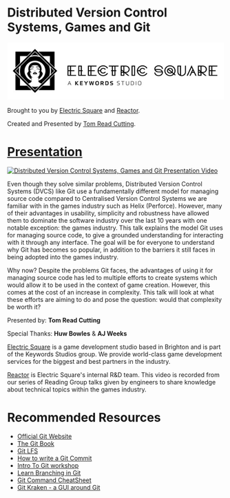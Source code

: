# Distributed Version Control Systems, Games and Git

[![The logo of Electric Square Ltd.](presentation/img/ES-logo-and-wordmark.jpg)](https://www.electricsquare.com/)

Brought to you by [Electric Square](https://www.electricsquare.com/) and [Reactor](https://www.electricsquare.com/reactor/).

Created and Presented by [Tom Read Cutting](https://moosichu.com).

# [Presentation](https://electricsquare.github.io/dvcs-and-games)

<a href="https://www.youtube.com/watch?feature=player_embedded&v=p3DL-R0Zw1c" target="_blank"><img src="https://img.youtube.com/vi/p3DL-R0Zw1c/0.jpg" alt="Distributed Version Control Systems, Games and Git Presentation Video" width="240" height="180" /></a>

Even though they solve similar problems, Distributed Version Control Systems (DVCS) like Git use a fundamentally different model for managing source code compared to Centralised Version Control Systems we are familiar with in the games industry such as Helix (Perforce). However, many of their advantages in usability, simplicity and robustness have allowed them to dominate the software industry over the last 10 years with one notable exception: the games industry. This talk explains the model Git uses for managing source code, to give a grounded understanding for interacting with it through any interface. The goal will be for everyone to understand why Git has becomes so popular, in addition to the barriers it still faces in being adopted into the games industry.


Why now? Despite the problems Git faces, the advantages of using it for managing source code has led to multiple efforts to create systems which would allow it to be used in the context of game creation. However, this comes at the cost of an increase in complexity. This talk will look at what these efforts are aiming to do and pose the question: would that complexity be worth it?


Presented by: **Tom Read Cutting**

Special Thanks: **Huw Bowles** & **AJ Weeks**

[Electric Square](https://www.electricsquare.com/) is a game development studio based in Brighton and is part of the Keywords Studios group. We provide world-class game development services for the biggest and best partners in the industry.

[Reactor](https://www.electricsquare.com/reactor/) is Electric Square's internal R&D team. This video is recorded from our series of Reading Group talks given by engineers to share knowledge about technical topics within the games industry.

<h1>Recommended Resources</h3>
<ul>
    <li><a href="https://git-scm.com/" class="">Official Git Website</a></li>
    <li><a href="https://git-scm.com/book/en/v2">The Git Book</a></li>
    <li><a href="https://git-lfs.github.com/">Git LFS</a></li>
    <li><a href="https://chris.beams.io/posts/git-commit/">How to write a Git Commit</a></li>
    <li><a href="https://hackersatcambridge.com/workshops/intro-to-git" class="">Intro To Git workshop</a></li>
    <li><a href="https://learngitbranching.js.org/">Learn Branching in Git</a></li>
    <li><a href="http://ndpsoftware.com/git-cheatsheet.html#loc=stash">Git Command CheatSheet</a></li>
    <li><a href="https://www.gitkraken.com/">Git Kraken - a GUI around Git</a></li>
</ul>
